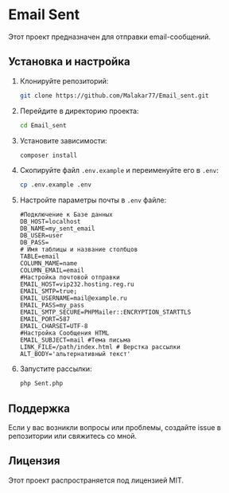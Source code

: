 # Email Sent

Этот проект предназначен для отправки email-сообщений.

## Установка и настройка

1. Клонируйте репозиторий:
   ```sh
   git clone https://github.com/Malakar77/Email_sent.git
   ```
2. Перейдите в директорию проекта:
   ```sh
   cd Email_sent
   ```
3. Установите зависимости:
   ```sh
   composer install
   ```
4. Скопируйте файл `.env.example` и переименуйте его в `.env`:
   ```sh
   cp .env.example .env
   ```
5. Настройте параметры почты в `.env` файле:
   ```env
   #Подключение к Базе данных
   DB_HOST=localhost
   DB_NAME=my_sent_email
   DB_USER=user
   DB_PASS=
   # Имя таблицы и название столбцов
   TABLE=email
   COLUMN_MAME=name
   COLUMN_EMAIL=email
   #Настройка почтовой отправки
   EMAIL_HOST=vip232.hosting.reg.ru
   EMAIL_SMTP=true;
   EMAIL_USERNAME=mail@example.ru
   EMAIL_PASS=my_pass
   EMAIL_SMTP_SECURE=PHPMailer::ENCRYPTION_STARTTLS
   EMAIL_PORT=587
   EMAIL_CHARSET=UTF-8
   #Настройка Сообщения HTML
   EMAIL_SUBJECT=mail #Тема письма
   LINK_FILE=/path/index.html # Верстка рассылки
   ALT_BODY='альтернативный текст'
   ```

6. Запустите рассылки:
   ```sh
   php Sent.php
   ```

## Поддержка

Если у вас возникли вопросы или проблемы, создайте issue в репозитории или свяжитесь со мной.

## Лицензия

Этот проект распространяется под лицензией MIT.

